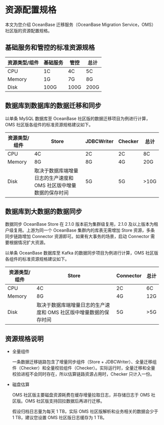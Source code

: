 # 资源配置规格

本文为您介绍 OceanBase 迁移服务（OceanBase Migration Service，OMS）社区版的资源配置规格。

## 基础服务和管控的标准资源规格

| 资源类型/组件 | 基础服务 |  管控  |  总计  |
|---------|------|------|------|
| CPU     | 1C   | 4C   | 5C   |
| Memory  | 1G   | 7G   | 8G   |
| Disk    | 100G | 100G | 200G |

## 数据库到数据库的数据迁移和同步

以单条 MySQL 数据库至 OceanBase 社区版的数据迁移项目为例进行计算，OMS 社区版各组件的标准资源规格建议如下。

| 资源类型/组件 |              Store               | JDBCWriter | Checker |          总计           |
|---------|----------------------------------|------------|---------|-----------------------|
| CPU     | 4C                               | 2C         | 2C      | 8C                    |
| Memory  | 8G                               | 8G         | 4G      | 20G                   |
| Disk    | 取决于数据库端增量日志的生产速度和 OMS 社区版中增量数据的保存时间 | 5G         | 5G      | \>10G |

## 数据库到大数据的数据同步

数据同步 OceanBase Store 在 2.1.0 版本前为集群级复用，2.1.0 及以上版本为租户级复用。上游为同一个 OceanBase 集群内的库表无需增加 Store 资源，多条同步链路增加 Connector 资源即可。如果有大事务的场景，启动 Connector 需要根据情况扩大资源。

以单条 OceanBase 数据库至 Kafka 的数据同步项目为例进行计算，OMS 社区版各组件的标准资源规格建议如下。

| 资源类型/组件 |              Store               | Connector |          总计          |
|---------|----------------------------------|-----------|----------------------|
| CPU     | 4C                               | 2C        | 6C                   |
| Memory  | 8G                               | 4G        | 12G                  |
| Disk    | 取决于数据库端增量日志的生产速度和 OMS 社区版中增量数据的保存时间 | 5G        | \>5G |

## 资源规格说明

* 全量组件

  一条数据迁移链路包含了增量同步组件（Store + JDBCWriter）、全量迁移组件（Checker）和全量校验组件（Checker）。实际运行时，全量迁移和全量校验进程不会同时存在，所以估算链路资源占用时，Checker 只计入一份。
  
* 磁盘估算

  OMS 社区版主要磁盘资源耗费在缓存增量拉取日志，并存储日志于 OMS 社区版。OMS 社区版支持回拉数据后再进行迁移。
  
  假设归档日志量为每天 1 TB，实际 OMS 社区版解析和业务相关的数据会少于 1 TB，建议您设置 OMS 社区版日志缓存为 1 TB。
  